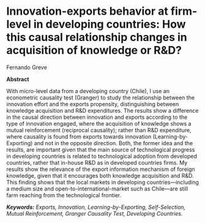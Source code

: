 # Innovation-exports behavior at firm-level in developing countries: How this causal relationship changes in acquisition of knowledge or R&D?

Fernando Greve 

**Abstract**

With micro-level data from a developing country (Chile), I use an econometric causality test (Granger) to study the relationship between the innovation effort and the exports propensity, distinguishing between knowledge acquisition and R&D expenditures. The results show a difference in the causal direction between innovation and exports according to the type of innovation engaged, where the acquisition of knowledge shows a mutual reinforcement (reciprocal causality); rather than R&D expenditure, where causality is found from exports towards innovation (Learning-by-Exporting) and not in the opposite direction. Both, the former idea and the results, are important given that the main source of technological progress in developing countries is related to technological adoption from developed countries, rather that in-house R&D as in developed countries firms. My results show the relevance of the export information mechanism of foreign knowledge, given that it encourages both knowledge acquisition and R&D. This finding shows that the local markets in developing countries—including a medium size and open-to-international-market such as Chile—are still farm reaching from the technological frontier.  

_**Keywords:** Exports, Innovation, Learning-by-Exporting, Self-Selection, Mutual Reinforcement, Granger Causality Test, Developing Countries._

